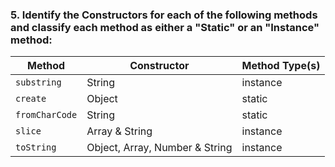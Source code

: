 ### 5. Identify the Constructors for each of the following methods and classify each method as either a "Static" or an "Instance" method:

| Method         | Constructor                    | Method Type(s) |
| -------------- | ------------------------------ | -------------- |
| `substring`    | String                         | instance       |
| `create`       | Object                         | static         |
| `fromCharCode` | String                         | static         |
| `slice`        | Array & String                 | instance       |
| `toString`     | Object, Array, Number & String | instance       |